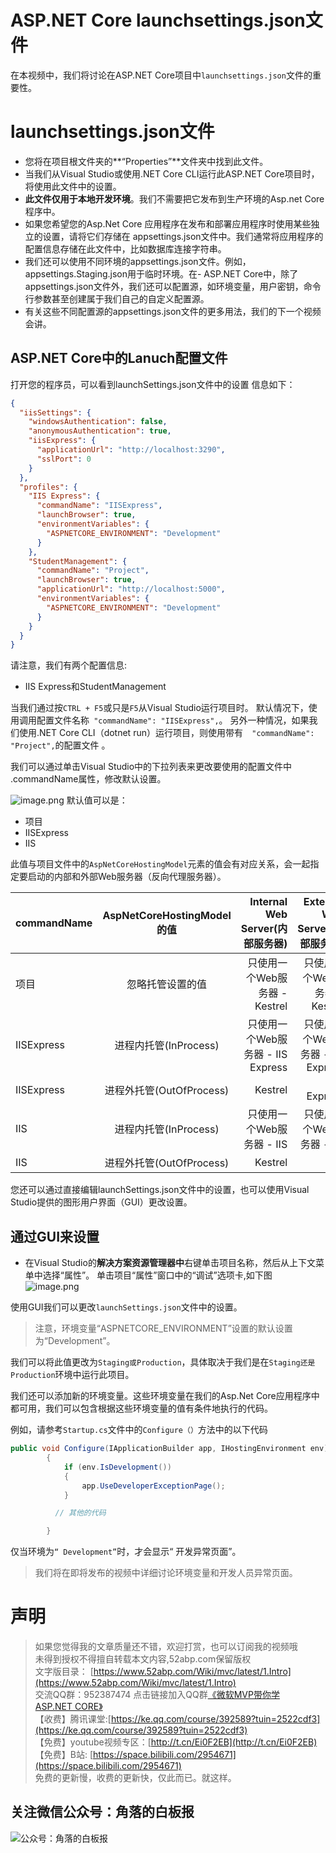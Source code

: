 # ASP.NET Core launchsettings.json文件

在本视频中，我们将讨论在ASP.NET Core项目中```launchsettings.json```文件的重要性。 

# launchsettings.json文件
-  您将在项目根文件夹的**“Properties”**文件夹中找到此文件。
- 当我们从Visual Studio或使用.NET Core CLI运行此ASP.NET Core项目时，将使用此文件中的设置。
- **此文件仅用于本地开发环境**。我们不需要把它发布到生产环境的Asp.net Core 程序中。
- 如果您希望您的Asp.Net Core 应用程序在发布和部署应用程序时使用某些独立的设置，请将它们存储在
 appsettings.json文件中。我们通常将应用程序的配置信息存储在此文件中，比如数据库连接字符串。 
- 我们还可以使用不同环境的appsettings.json文件。例如，appsettings.Staging.json用于临时环境。在- ASP.NET Core中，除了appsettings.json文件外，我们还可以配置源，如环境变量，用户密钥，命令行参数甚至创建属于我们自己的自定义配置源。
- 有关这些不同配置源的appsettings.json文件的更多用法，我们的下一个视频会讲。
## ASP.NET Core中的Lanuch配置文件 

打开您的程序员，可以看到launchSettings.json文件中的设置 信息如下：
``` json
{
  "iisSettings": {
    "windowsAuthentication": false, 
    "anonymousAuthentication": true, 
    "iisExpress": {
      "applicationUrl": "http://localhost:3290",
      "sslPort": 0
    }
  },
  "profiles": {
    "IIS Express": {
      "commandName": "IISExpress",
      "launchBrowser": true,
      "environmentVariables": {
        "ASPNETCORE_ENVIRONMENT": "Development"
      }
    },
    "StudentManagement": {
      "commandName": "Project",
      "launchBrowser": true,
      "applicationUrl": "http://localhost:5000",
      "environmentVariables": {
        "ASPNETCORE_ENVIRONMENT": "Development"
      }
    }
  }
}
```
请注意，我们有两个配置信息: 
- IIS Express和StudentManagement

当我们通过按```CTRL + F5```或只是```F5```从Visual Studio运行项目时。
默认情况下，使用调用配置文件名称``` "commandName": "IISExpress",```。
另外一种情况，如果我们使用.NET Core CLI（dotnet run）运行项目，则使用带有```  "commandName": "Project",```的配置文件  。  

我们可以通过单击Visual Studio中的下拉列表来更改要使用的配置文件中 .commandName属性，修改默认设置。

![image.png](https://upload-images.jianshu.io/upload_images/1979022-868206685c55c9ae.png)
默认值可以是：
- 项目
- IISExpress
- IIS

此值与项目文件中的```AspNetCoreHostingModel```元素的值会有对应关系，会一起指定要启动的内部和外部Web服务器（反向代理服务器）。 

|commandName |  AspNetCoreHostingModel的值|  Internal Web Server(内部服务器)|  External Web Server(外部服务器)|
|----------|:--------:|------:|-----:|
|项目|忽略托管设置的值|只使用一个Web服务器 - Kestrel|只使用一个Web服务器 - Kestrel|
|IISExpress|进程内托管(InProcess)|只使用一个Web服务器 - IIS Express|只使用一个Web服务器 - IIS Express|
|IISExpress	|进程外托管(OutOfProcess)	|Kestrel|IIS Express|
|IIS|进程内托管(InProcess)|只使用一个Web服务器 - IIS |只使用一个Web服务器 - IIS |
|IIS	|进程外托管(OutOfProcess)	|Kestrel|IIS |


您还可以通过直接编辑launchSettings.json文件中的设置，也可以使用Visual Studio提供的图形用户界面（GUI）更改设置。
## 通过GUI来设置
- 在Visual Studio的**解决方案资源管理器中**右键单击项目名称，然后从上下文菜单中选择“属性”。
单击项目“属性”窗口中的“调试”选项卡,如下图
![image.png](https://upload-images.jianshu.io/upload_images/1979022-10c7dcd9e8b3ec4e.png)

使用GUI我们可以更改```launchSettings.json```文件中的设置。
> 注意，环境变量“ASPNETCORE_ENVIRONMENT”设置的默认设置为“Development”。

我们可以将此值更改为``Staging或Production``，具体取决于我们是在``Staging还是Production``环境中运行此项目。  

我们还可以添加新的环境变量。这些环境变量在我们的Asp.Net Core应用程序中都可用，我们可以包含根据这些环境变量的值有条件地执行的代码。 

例如，请参考```Startup.cs```文件中的```Configure（）```方法中的以下代码 
```csharp
public void Configure(IApplicationBuilder app, IHostingEnvironment env)
        {
            if (env.IsDevelopment())
            {
                app.UseDeveloperExceptionPage();
            }

          // 其他的代码

        }
```
仅当环境为```“ Development”```时，才会显示“ 开发异常页面”。


> 我们将在即将发布的视频中详细讨论环境变量和开发人员异常页面。 





# 声明

> 如果您觉得我的文章质量还不错，欢迎打赏，也可以订阅我的视频哦 </br>
> 未得到授权不得擅自转载本文内容,52abp.com保留版权</br>
> 文字版目录： [https://www.52abp.com/Wiki/mvc/latest/1.Intro](https://www.52abp.com/Wiki/mvc/latest/1.Intro) </br>
> 交流QQ群：952387474 点击链接加入QQ群[《微软MVP带你学ASP.NET CORE》](https://jq.qq.com/?_wv=1027&k=5nq4PFQ)</br>
> 【收费】腾讯课堂:[https://ke.qq.com/course/392589?tuin=2522cdf3](https://ke.qq.com/course/392589?tuin=2522cdf3) </br>
> 【免费】youtube视频专区：[http://t.cn/Ei0F2EB](http://t.cn/Ei0F2EB) </br>
>【免费】B站: [https://space.bilibili.com/2954671](https://space.bilibili.com/2954671) </br>
>免费的更新慢，收费的更新快，仅此而已。就这样。 </br>


## 关注微信公众号：角落的白板报
![公众号：角落的白板报](https://upload-images.jianshu.io/upload_images/1979022-f19c505c18160c16.png)






















